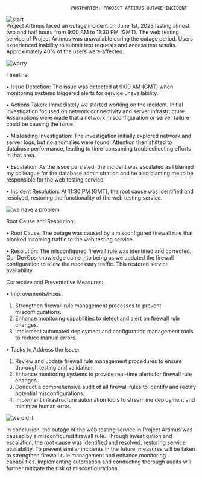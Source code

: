 
							POSTMORTEM: PROJECT ARTIMUS OUTAGE INCIDENT
![start](https://github.com/Pizzosta/alx-system_engineering-devops/assets/109488683/ad5022b3-fbd5-400e-9b34-8e76f4168b65)							
Project Artimus faced an outage incident on June 1st, 2023 lasting almost two and half hours from 9:00 AM to 11:30 PM (GMT).
The web testing service of Project Artimus was unavailable during the outage period. Users experienced inability to submit test requests and access test results. Approximately 40% of the users were affected.

![worry](https://github.com/Pizzosta/alx-system_engineering-devops/assets/109488683/13894a3d-7138-494a-8d3f-56eae5c18865)

Timeline:

•	Issue Detection: The issue was detected at 9:00 AM (GMT) when monitoring systems triggered alerts for service unavailability..

•	Actions Taken: Immediately we started working on the incident. Initial investigation focused on network connectivity and server infrastructure. Assumptions were made that a network misconfiguration or server failure could be causing the issue.

•	Misleading Investigation: The investigation initially explored network and server logs, but no anomalies were found. Attention then shifted to database performance, leading to time-consuming troubleshooting efforts in that area.

•	Escalation: As the issue persisted, the incident was escalated as I blamed my colleague for the database administration and he also blaming me to be responsible for the web testing service.

•	Incident Resolution: At 11:30 PM (GMT), the root cause was identified and resolved, restoring the functionality of the web testing service. 
 
![we have a problem](https://github.com/Pizzosta/alx-system_engineering-devops/assets/109488683/673ac62a-f1af-492b-864d-6ea95f289479)

Root Cause and Resolution:

•	Root Cause: The outage was caused by a misconfigured firewall rule that blocked incoming traffic to the web testing service.

•	Resolution: The misconfigured firewall rule was identified and corrected. Our DevOps knowledge came into being as we updated the firewall configuration to allow the necessary traffic. This restored service availability.
 
Corrective and Preventative Measures:

•	Improvements/Fixes: 
1.	Strengthen firewall rule management processes to prevent misconfigurations.
2.	Enhance monitoring capabilities to detect and alert on firewall rule changes.
3.	Implement automated deployment and configuration management tools to reduce manual errors.

•	Tasks to Address the Issue:

1.	Review and update firewall rule management procedures to ensure thorough testing and validation.
2.	Enhance monitoring systems to provide real-time alerts for firewall rule changes.
3.	Conduct a comprehensive audit of all firewall rules to identify and rectify potential misconfigurations.
4.	Implement infrastructure automation tools to streamline deployment and minimize human error.

![we did it](https://github.com/Pizzosta/alx-system_engineering-devops/assets/109488683/7192314f-e088-4111-813b-7d797943401c)

In conclusion, the outage of the web testing service in Project Artimus was caused by a misconfigured firewall rule. Through investigation and escalation, the root cause was identified and resolved, restoring service availability. To prevent similar incidents in the future, measures will be taken to strengthen firewall rule management and enhance monitoring capabilities. Implementing automation and conducting thorough audits will further mitigate the risk of misconfigurations.
